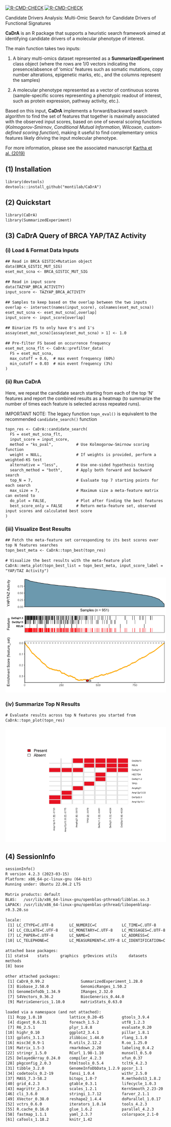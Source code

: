 <!-- README.md is generated from README.Rmd. Please edit the this Rmd file -->

[![R-CMD-CHECK](https://github.com/RC-88/CaDrA/actions/workflows/R-CMD-CHECK.yaml/badge.svg)](https://github.com/RC-88/CaDrA/actions/workflows/R-CMD-CHECK.yaml)
[![R-CMD-CHECK](https://github.com/RC-88/CaDrA/actions/workflows/R-CMD-CHECK.yaml/badge.svg)](https://github.com/RC-88/CaDrA/actions/workflows/R-CMD-CHECK.yaml)

Candidate Drivers Analysis: Multi-Omic Search for Candidate Drivers of
Functional Signatures

**CaDrA** is an R package that supports a heuristic search framework
aimed at identifying candidate drivers of a molecular phenotype of
interest.

The main function takes two inputs:

1.  A binary multi-omics dataset represented as a
    **SummarizedExperiment** class object (where the rows are 1/0
    vectors indicating the presence/absence of ‘omics’ features such as
    somatic mutations, copy number alterations, epigenetic marks, etc.,
    and the columns represent the samples)

2.  A molecular phenotype represented as a vector of continuous scores
    (sample-specific scores representing a phenotypic readout of
    interest, such as protein expression, pathway activity, etc.).

Based on this input, **CaDrA** implements a forward/backward search
algorithm to find the set of features that together is maximally
associated with the observed input scores, based on one of several
scoring functions (*Kolmogorov-Smirnov*, *Conditional Mutual
Information*, *Wilcoxon*, *custom-defined scoring function*), making it
useful to find complementary omics features likely driving the input
molecular phenotype.

For more information, please see the associated manuscript [Kartha et
al. (2019)](https://www.frontiersin.org/articles/10.3389/fgene.2019.00121/full)

## (1) Installation

    library(devtools)
    devtools::install_github("montilab/CaDrA")

## (2) Quickstart

    library(CaDrA)
    library(SummarizedExperiment)

## (3) CaDrA Query of BRCA YAP/TAZ Activity

### (i) Load & Format Data Inputs


    ## Read in BRCA GISTIC+Mutation object
    data(BRCA_GISTIC_MUT_SIG)
    eset_mut_scna <- BRCA_GISTIC_MUT_SIG

    ## Read in input score
    data(TAZYAP_BRCA_ACTIVITY)
    input_score <- TAZYAP_BRCA_ACTIVITY

    ## Samples to keep based on the overlap between the two inputs
    overlap <- intersect(names(input_score), colnames(eset_mut_scna))
    eset_mut_scna <- eset_mut_scna[,overlap]
    input_score <- input_score[overlap]

    ## Binarize FS to only have 0's and 1's
    assay(eset_mut_scna)[assay(eset_mut_scna) > 1] <- 1.0

    ## Pre-filter FS based on occurrence frequency
    eset_mut_scna_flt <- CaDrA::prefilter_data(
      FS = eset_mut_scna,
      max_cutoff = 0.6,  # max event frequency (60%)
      min_cutoff = 0.03  # min event frequency (3%)
    )  

### (ii) Run CaDrA

Here, we repeat the candidate search starting from each of the top ‘N’
features and report the combined results as a heatmap (to summarize the
number of times each feature is selected across repeated runs).

IMPORTANT NOTE: The legacy function `topn_eval()` is equivalent to the
recommended `candidate_search()` function


    topn_res <- CaDrA::candidate_search(
      FS = eset_mut_scna_flt,
      input_score = input_score,
      method = "ks_pval",          # Use Kolmogorow-Smirnow scoring function 
      weight = NULL,               # If weights is provided, perform a weighted-KS test
      alternative = "less",        # Use one-sided hypothesis testing
      search_method = "both",      # Apply both forward and backward search
      top_N = 7,                   # Evaluate top 7 starting points for each search
      max_size = 7,                # Maximum size a meta-feature matrix can extend to
      do_plot = FALSE,             # Plot after finding the best features
      best_score_only = FALSE      # Return meta-feature set, observed input scores and calculated best score
    )

### (iii) Visualize Best Results


    ## Fetch the meta-feature set corresponding to its best scores over top N features searches
    topn_best_meta <- CaDrA::topn_best(topn_res)

    # Visualize the best results with the meta-feature plot
    CaDrA::meta_plot(topn_best_list = topn_best_meta, input_score_label = "YAP/TAZ Activity")

![](./man/figures/visualize.best-1.png)

### (iv) Summarize Top N Results


    # Evaluate results across top N features you started from
    CaDrA::topn_plot(topn_res) 

![](./man/figures/summarize-1.png)

## (4) SessionInfo

    sessionInfo()
    R version 4.2.3 (2023-03-15)
    Platform: x86_64-pc-linux-gnu (64-bit)
    Running under: Ubuntu 22.04.2 LTS

    Matrix products: default
    BLAS:   /usr/lib/x86_64-linux-gnu/openblas-pthread/libblas.so.3
    LAPACK: /usr/lib/x86_64-linux-gnu/openblas-pthread/libopenblasp-r0.3.20.so

    locale:
     [1] LC_CTYPE=C.UTF-8       LC_NUMERIC=C           LC_TIME=C.UTF-8       
     [4] LC_COLLATE=C.UTF-8     LC_MONETARY=C.UTF-8    LC_MESSAGES=C.UTF-8   
     [7] LC_PAPER=C.UTF-8       LC_NAME=C              LC_ADDRESS=C          
    [10] LC_TELEPHONE=C         LC_MEASUREMENT=C.UTF-8 LC_IDENTIFICATION=C   

    attached base packages:
    [1] stats4    stats     graphics  grDevices utils     datasets  methods  
    [8] base     

    other attached packages:
     [1] CaDrA_0.99.2                SummarizedExperiment_1.28.0
     [3] Biobase_2.58.0              GenomicRanges_1.50.2       
     [5] GenomeInfoDb_1.34.9         IRanges_2.32.0             
     [7] S4Vectors_0.36.2            BiocGenerics_0.44.0        
     [9] MatrixGenerics_1.10.0       matrixStats_0.63.0         

    loaded via a namespace (and not attached):
     [1] Rcpp_1.0.10            lattice_0.20-45        gtools_3.9.4          
     [4] digest_0.6.31          foreach_1.5.2          utf8_1.2.3            
     [7] R6_2.5.1               plyr_1.8.8             evaluate_0.20         
    [10] highr_0.10             ggplot2_3.4.1          pillar_1.8.1          
    [13] gplots_3.1.3           zlibbioc_1.44.0        rlang_1.1.0           
    [16] misc3d_0.9-1           R.utils_2.12.2         R.oo_1.25.0           
    [19] Matrix_1.5-3           rmarkdown_2.20         labeling_0.4.2        
    [22] stringr_1.5.0          RCurl_1.98-1.10        munsell_0.5.0         
    [25] DelayedArray_0.24.0    compiler_4.2.3         xfun_0.37             
    [28] pkgconfig_2.0.3        htmltools_0.5.4        tcltk_4.2.3           
    [31] tibble_3.2.0           GenomeInfoDbData_1.2.9 ppcor_1.1             
    [34] codetools_0.2-19       fansi_1.0.4            withr_2.5.0           
    [37] MASS_7.3-58.2          bitops_1.0-7           R.methodsS3_1.8.2     
    [40] grid_4.2.3             gtable_0.3.1           lifecycle_1.0.3       
    [43] magrittr_2.0.3         scales_1.2.1           KernSmooth_2.23-20    
    [46] cli_3.6.0              stringi_1.7.12         farver_2.1.1          
    [49] XVector_0.38.0         reshape2_1.4.4         doParallel_1.0.17     
    [52] vctrs_0.6.0            iterators_1.0.14       tools_4.2.3           
    [55] R.cache_0.16.0         glue_1.6.2             parallel_4.2.3        
    [58] fastmap_1.1.1          yaml_2.3.7             colorspace_2.1-0      
    [61] caTools_1.18.2         knitr_1.42            
